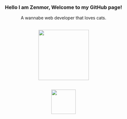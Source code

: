<h3 align="center">
Hello I am Zenmor, Welcome to my GitHub page!
</h3>

<p align="center">
A wannabe web developer that loves cats.

<p align="center">
	<br>
	<img src="https://github-readme-stats.vercel.app/api?username=zenmor&show_icons=true&theme=nord" height="165px">
</p>

<p align="center">
	<br>
	<img src="https://github-readme-stats.vercel.app/api/top-langs/?username=zenmor&layout=compact&theme=nord" height="80px">
</p>
